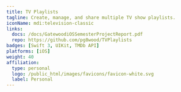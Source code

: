 ```yaml
---
title: TV Playlists
tagline: Create, manage, and share multiple TV show playlists.
iconName: mdi:television-classic
links:
  docs: /docs/GatewoodiOSSemesterProjectReport.pdf
  repo: https://github.com/pg8wood/TVPlaylists
badges: [Swift 3, UIKit, TMDb API]
platforms: [iOS]
weight: 40
affiliation:
  type: personal
  logo: /public_html/images/favicons/favicon-white.svg
  label: Personal
---
```

